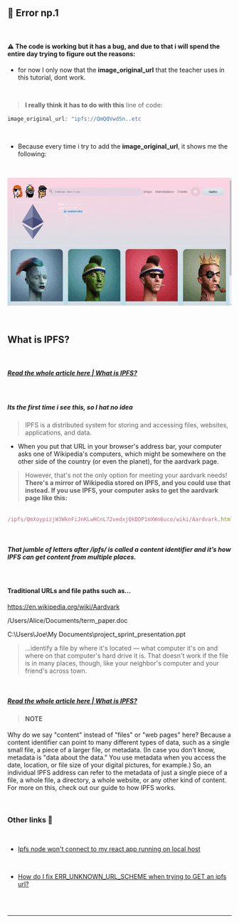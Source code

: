 ## 🔴 Error np.1

<br>

#### ⚠️ The code is working but it has a bug, and due to that i will spend the entire day trying to figure out the reasons:

<brs>

- for now I only now that the **image_original_url** that the teacher uses in this tutorial, dont work.

<br>

> **I really think it has to do with this** line of code:

```javascript
image_original_url: "ipfs://QmQQVwdSn..etc
```

<br>

- Because every time i try to add the **image_original_url**, it shows me the following:

<br>

[<img src="/src/img/IPFS_probable-issue.gif"/>]()

<br>

## What is IPFS?

<br>

##### [Read the whole article here | What is IPFS?](https://docs.ipfs.io/concepts/what-is-ipfs/#decentralization)

<br>

##### Its the first time i see this, so I hat no idea

> IPFS is a distributed system for storing and accessing files, websites, applications, and data.

- When you put that URL in your browser's address bar, your computer asks one of Wikipedia's computers, which might be somewhere on the other side of the country (or even the planet), for the aardvark page.

> However, that's not the only option for meeting your aardvark needs! **There's a mirror of Wikipedia stored on IPFS, and you could use that instead. If you use IPFS, your computer asks to get the aardvark page like this:**

```javascript

/ipfs/QmXoypizjW3WknFiJnKLwHCnL72vedxjQkDDP1mXWo6uco/wiki/Aardvark.html
```

<br>

##### That jumble of letters after /ipfs/ is called a _content identifier_ and it’s how IPFS can get content from multiple places.

<br>

#### Traditional URLs and file paths such as…

https://en.wikipedia.org/wiki/Aardvark

/Users/Alice/Documents/term_paper.doc

C:\Users\Joe\My Documents\project_sprint_presentation.ppt

> …identify a file by where it's located — what computer it's on and where on that computer's hard drive it is. That doesn't work if the file is in many places, though, like your neighbor's computer and your friend's across town.

<br>

##### [Read the whole article here | What is IPFS?](https://docs.ipfs.io/concepts/what-is-ipfs/#decentralization)

> #### NOTE

Why do we say "content" instead of "files" or "web pages" here? Because a content identifier can point to many different types of data, such as a single small file, a piece of a larger file, or metadata. (In case you don't know, metadata is "data about the data." You use metadata when you access the date, location, or file size of your digital pictures, for example.) So, an individual IPFS address can refer to the metadata of just a single piece of a file, a whole file, a directory, a whole website, or any other kind of content. For more on this, check out our guide to how IPFS works.

<br>

### Other links 🌈

<br>

- [Ipfs node won't connect to my react app running on local host](https://stackoverflow.com/questions/67169501/ipfs-node-wont-connect-to-my-react-app-running-on-local-host)

<br>

- [How do I fix ERR_UNKNOWN_URL_SCHEME when trying to GET an ipfs url?](https://ethereum.stackexchange.com/questions/120132/how-do-i-fix-err-unknown-url-scheme-when-trying-to-get-an-ipfs-url)

<br><br>

---

<br><br>
